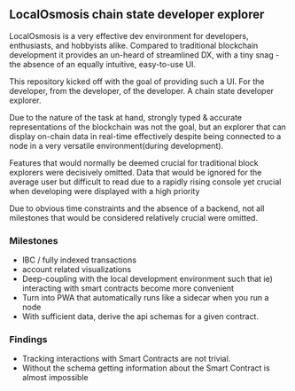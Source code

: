 ## LocalOsmosis chain state developer explorer

LocalOsmosis is a very effective dev environment for developers, enthusiasts, and hobbyists alike.
Compared to traditional blockchain development it provides an un-heard of streamlined DX, with a tiny snag - the absence of an equally intuitive, easy-to-use UI.

This repository kicked off with the goal of providing such a UI.
For the developer, from the developer, of the developer. A chain state developer explorer.

Due to the nature of the task at hand, strongly typed & accurate representations of the blockchain was not the goal,
but an explorer that can display on-chain data in real-time effectively despite being connected to a node in a very versatile environment(during development).

Features that would normally be deemed crucial for traditional block explorers were decisively omitted.
Data that would be ignored for the average user but difficult to read due to a rapidly rising console yet crucial when developing were displayed with a high priority

Due to obvious time constraints and the absence of a backend, not all milestones that would be considered relatively crucial were omitted.

### Milestones

- IBC / fully indexed transactions
- account related visualizations
- Deep-coupling with the local development environment such that ie) interacting with smart contracts become more convenient
- Turn into PWA that automatically runs like a sidecar when you run a node
- With sufficient data, derive the api schemas for a given contract.

### Findings

- Tracking interactions with Smart Contracts are not trivial. 
- Without the schema getting information about the Smart Contract is almost impossible